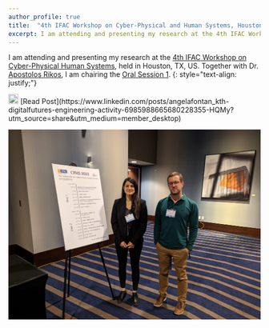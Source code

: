 ```yaml
---
author_profile: true
title:  "4th IFAC Workshop on Cyber-Physical and Human Systems, Houston, TX, US, December 1-2, 2022"
excerpt: I am attending and presenting my research at the 4th IFAC Workshop on Cyber-Physical and Human Systems..
---
```


I am attending and presenting my research at the [4th IFAC Workshop on Cyber-Physical Human Systems](https://www.cphs2022.org/), 
held in Houston, TX, US. Together with Dr. [Apostolos Rikos](https://sites.google.com/view/apostolosrikos/home), I am chairing the [Oral Session 1](https://ifac.papercept.net/conferences/conferences/CPHS22/program/CPHS22_ContentListWeb_1.html#thos11).
{: style="text-align: justify;"}

<img src="https://raw.githubusercontent.com/FortAwesome/Font-Awesome/6.x/svgs/brands/linkedin.svg" width="20" height="20">
[Read Post](https://www.linkedin.com/posts/angelafontan_kth-digitalfutures-engineering-activity-6985988665680228355-HQMy?utm_source=share&utm_medium=member_desktop)

![teamphoto](../assets/2022CPHS.jpg)
